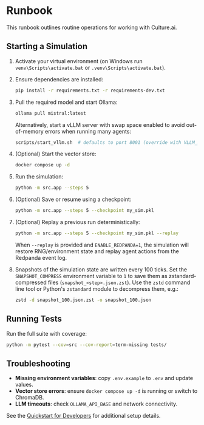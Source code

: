 # Runbook

This runbook outlines routine operations for working with Culture.ai.

## Starting a Simulation
1. Activate your virtual environment (on Windows run `venv\Scripts\activate.bat` or `.venv\Scripts\activate.bat`).
2. Ensure dependencies are installed:
   ```bash
   pip install -r requirements.txt -r requirements-dev.txt
   ```
3. Pull the required model and start Ollama:
   ```bash
   ollama pull mistral:latest
   ```
   Alternatively, start a vLLM server with swap space enabled to avoid
   out-of-memory errors when running many agents:
   ```bash
   scripts/start_vllm.sh  # defaults to port 8001 (override with VLLM_PORT)
   ```
4. (Optional) Start the vector store:
   ```bash
   docker compose up -d
   ```
5. Run the simulation:
   ```bash
   python -m src.app --steps 5
   ```
6. (Optional) Save or resume using a checkpoint:
   ```bash
   python -m src.app --steps 5 --checkpoint my_sim.pkl
   ```
7. (Optional) Replay a previous run deterministically:
   ```bash
   python -m src.app --steps 5 --checkpoint my_sim.pkl --replay
   ```
   When `--replay` is provided and `ENABLE_REDPANDA=1`, the simulation will
   restore RNG/environment state and replay agent actions from the Redpanda
   event log.
8. Snapshots of the simulation state are written every 100 ticks. Set the
   `SNAPSHOT_COMPRESS` environment variable to `1` to save them as
   zstandard-compressed files (`snapshot_<step>.json.zst`). Use the `zstd`
   command line tool or Python's `zstandard` module to decompress them, e.g.:

   ```bash
   zstd -d snapshot_100.json.zst -o snapshot_100.json
   ```

## Running Tests
Run the full suite with coverage:
```bash
python -m pytest --cov=src --cov-report=term-missing tests/
```

## Troubleshooting
- **Missing environment variables**: copy `.env.example` to `.env` and update values.
- **Vector store errors**: ensure `docker compose up -d` is running or switch to ChromaDB.
- **LLM timeouts**: check `OLLAMA_API_BASE` and network connectivity.

See the [Quickstart for Developers](../README.md#quickstart-for-developers) for additional setup details.
